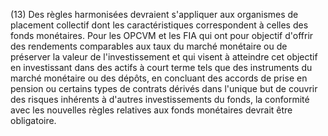 (13) Des règles harmonisées devraient s'appliquer aux organismes de placement collectif dont les caractéristiques correspondent à celles des fonds monétaires. Pour les OPCVM et les FIA qui ont pour objectif d'offrir des rendements comparables aux taux du marché monétaire ou de préserver la valeur de l'investissement et qui visent à atteindre cet objectif en investissant dans des actifs à court terme tels que des instruments du marché monétaire ou des dépôts, en concluant des accords de prise en pension ou certains types de contrats dérivés dans l'unique but de couvrir des risques inhérents à d'autres investissements du fonds, la conformité avec les nouvelles règles relatives aux fonds monétaires devrait être obligatoire.